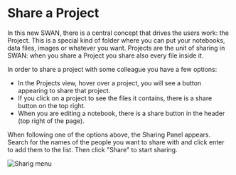 # Share a Project 

In this new SWAN, there is a central concept that drives the users work: the Project.
This is a special kind of folder where you can put your notebooks, data files, images or whatever you want.
Projects are the unit of sharing in SWAN: when you share a Project you share also every file inside it.

In order to share a project with some colleague you have a few options:

* In the Projects view, hover over a project, you will see a button appearing to share that project.
* If you click on a project to see the files it contains, there is a share button on the top right.
* When you are editing a notebook, there is a share button in the header (top right of the page).

When following one of the options above, the Sharing Panel appears. Search for the names of the people you want 
to share with and click enter to add them to the list. Then click "Share" to start sharing.

![][sharing_proj]

[sharing_proj]: ../images/sharing_proj.png "Sharig menu"